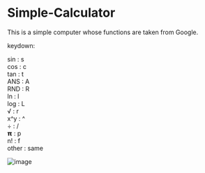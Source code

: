 # **Simple-Calculator**
This is a simple computer whose functions are taken from Google.

keydown:

sin : s                              
cos : c            
tan : t             
ANS : A                 
RND : R           
ln : l            
log : L              
√ : r                
x^y : ^                   
÷ : /                 
𝝿 : p                 
n! : f             
other : same          

![image](https://github.com/user-attachments/assets/94654305-8d99-4a0e-882b-153934194537)


